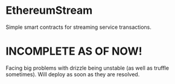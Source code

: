 # EthereumStream

Simple smart contracts for streaming service transactions.

# INCOMPLETE AS OF NOW!
Facing big problems with drizzle being unstable (as well as truffle sometimes).
Will deploy as soon as they are resolved.
